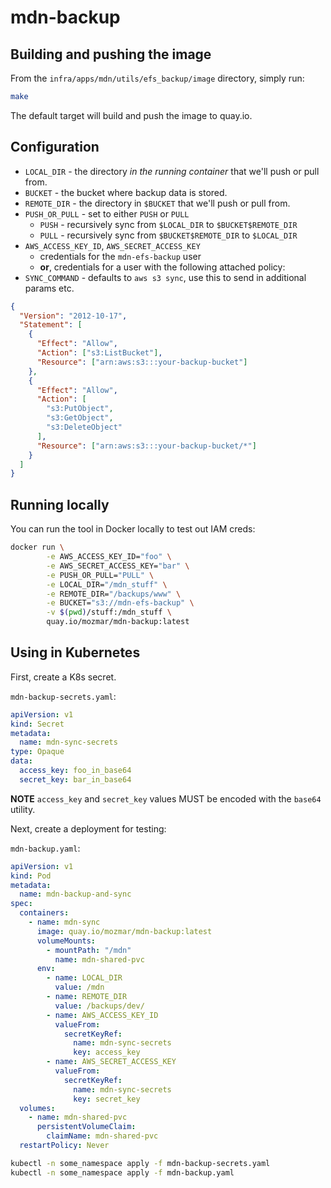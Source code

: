 # mdn-backup

## Building and pushing the image

From the `infra/apps/mdn/utils/efs_backup/image` directory, simply run:

```bash
make
```

The default target will build and push the image to quay.io.

## Configuration

- `LOCAL_DIR` - the directory *in the running container* that we'll push or pull from.
- `BUCKET` - the bucket where backup data is stored.
- `REMOTE_DIR` - the directory in `$BUCKET` that we'll push or pull from.
- `PUSH_OR_PULL` - set to either `PUSH` or `PULL`
  - `PUSH` - recursively sync from `$LOCAL_DIR` to `$BUCKET$REMOTE_DIR`
  - `PULL` - recursively sync from `$BUCKET$REMOTE_DIR` to `$LOCAL_DIR`
- `AWS_ACCESS_KEY_ID`, `AWS_SECRET_ACCESS_KEY`
	- credentials for the `mdn-efs-backup` user
	- **or**, credentials for a user with the following attached policy:
- `SYNC_COMMAND` - defaults to `aws s3 sync`, use this to send in additional params etc.

```json
{
  "Version": "2012-10-17",
  "Statement": [
    {
      "Effect": "Allow",
      "Action": ["s3:ListBucket"],
      "Resource": ["arn:aws:s3:::your-backup-bucket"]
    },
    {
      "Effect": "Allow",
      "Action": [
        "s3:PutObject",
        "s3:GetObject",
        "s3:DeleteObject"
      ],
      "Resource": ["arn:aws:s3:::your-backup-bucket/*"]
    }
  ]
}
```

## Running locally

You can run the tool in Docker locally to test out IAM creds:

```bash
docker run \
        -e AWS_ACCESS_KEY_ID="foo" \
        -e AWS_SECRET_ACCESS_KEY="bar" \
        -e PUSH_OR_PULL="PULL" \
        -e LOCAL_DIR="/mdn_stuff" \
        -e REMOTE_DIR="/backups/www" \
        -e BUCKET="s3://mdn-efs-backup" \
        -v $(pwd)/stuff:/mdn_stuff \
        quay.io/mozmar/mdn-backup:latest
```


## Using in Kubernetes

First, create a K8s secret.

`mdn-backup-secrets.yaml`:

```yaml
apiVersion: v1
kind: Secret
metadata:
  name: mdn-sync-secrets
type: Opaque
data:
  access_key: foo_in_base64
  secret_key: bar_in_base64
```

**NOTE** `access_key` and `secret_key` values MUST be encoded with the `base64` utility.

Next, create a deployment for testing:

`mdn-backup.yaml`:

```yaml
apiVersion: v1
kind: Pod
metadata:
  name: mdn-backup-and-sync
spec:
  containers:
    - name: mdn-sync
      image: quay.io/mozmar/mdn-backup:latest
      volumeMounts:
        - mountPath: "/mdn"
          name: mdn-shared-pvc
      env:
        - name: LOCAL_DIR
          value: /mdn
        - name: REMOTE_DIR
          value: /backups/dev/
        - name: AWS_ACCESS_KEY_ID
          valueFrom:
            secretKeyRef:
              name: mdn-sync-secrets
              key: access_key
        - name: AWS_SECRET_ACCESS_KEY
          valueFrom:
            secretKeyRef:
              name: mdn-sync-secrets
              key: secret_key
  volumes:
    - name: mdn-shared-pvc
      persistentVolumeClaim:
        claimName: mdn-shared-pvc
  restartPolicy: Never
```


```bash
kubectl -n some_namespace apply -f mdn-backup-secrets.yaml
kubectl -n some_namespace apply -f mdn-backup.yaml
```
